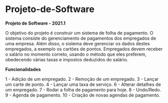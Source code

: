 # Projeto-de-Software

**Projeto de Software - 2021.1**

O objetivo do projeto é construir um sistema de folha de pagamento. O sistema consiste do
gerenciamento de pagamentos dos empregados de uma empresa. Além disso, o sistema deve
gerenciar os dados destes empregados, a exemplo os cartões de pontos. Empregados devem receber
o salário no momento correto, usando o método que eles preferem, obedecendo várias taxas e
impostos deduzidos do salário.

**Funcionalidades**

1 - Adição de um empregado.
2 - Remoção de um empregado.
3 - Lançar um carte de ponto.
4 - Lançar uma taxa de serviço.
6 - Alterar detalhes de um empregado.
7 - Rodar a folha de pagamento para hoje.
8 - Undo/Redo.
9 - Agenda de pagamento.
10 - Criação de novas agendas de pagamento.
